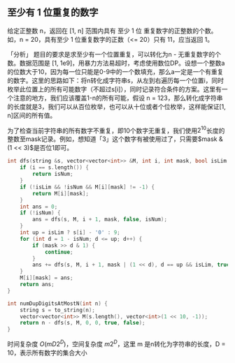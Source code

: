 ## 至少有 1 位重复的数字
给定正整数 n，返回在 [1, n] 范围内具有 至少 1 位 重复数字的正整数的个数。如，n = 20，具有至少 1 位重复数字的正数（<= 20）只有 11，应当返回 1。

「分析」
题目的要求是求至少有一个位置重复，可以转化为n - 无重复数字的个数。数据范围是 [1, 1e9]，用暴力方法易超时，考虑使用数位DP。设想一个整数a的位数大于10，因为每一位只能是0-9中的一个数填充，那么a一定是一个有重复的数字。这里的思路如下：将n转化成字符串s，从左到右遍历每一个位置i，同时枚举此位置上的所有可能数字（不超过s[i]），同时记录符合条件的方案。这里有一个注意的地方，我们应该覆盖1-n的所有可能，假设 n = 123，那么转化成字符串的长度就是3，我们可以从百位枚举，也可以从十位或者个位枚举，这样能保证[1, n]区间的所有值。

为了检查当前字符串的所有数字不重复，即10个数字无重复，我们使用$2^{10}$长度的整数至mask记录。例如，想知道「3」这个数字有被使用过了，只需要$mask & (1 << 3)$是否位1即可。

```cpp
int dfs(string &s, vector<vector<int>> &M, int i, int mask, bool isLim, bool isNum) {
    if (i == s.length()) {
        return isNum;
    }
    if (!isLim && !isNum && M[i][mask] != -1) {
        return M[i][mask];
    }
    int ans = 0;
    if (!isNum) {
        ans = dfs(s, M, i + 1, mask, false, isNum);
    }
    int up = isLim ? s[i] - '0' : 9;
    for (int d = 1 - isNum; d <= up; d++) {
        if (mask >> d & 1) {
            continue;
        }
        ans += dfs(s, M, i + 1, mask | (1 << d), d == up && isLim, true);
    }
    M[i][mask] = ans;
    return ans;
}

int numDupDigitsAtMostN(int n) {
    string s = to_string(n);
    vector<vector<int>> M(s.length(), vector<int>(1 << 10, -1));
    return n - dfs(s, M, 0, 0, true, false);
}
```
时间复杂度 $O(mD2^{D})$，空间复杂度 $m2^{D}$，这里 m 是n转化为字符串的长度，D = 10，表示所有数字的集合大小
